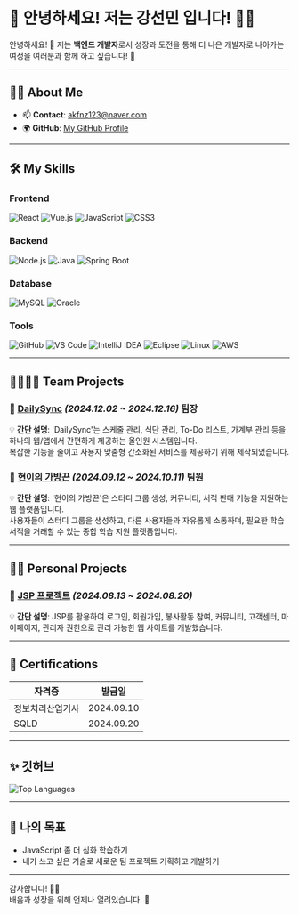 # 🌟 안녕하세요! 저는 **강선민** 입니다! 👩‍💻

안녕하세요! 👋 
저는 **백엔드 개발자**로서
성장과 도전을 통해 더 나은 개발자로 나아가는 여정을 여러분과 함께 하고 싶습니다! 🌱

---

## 🧑‍💻 **About Me**
- 📫 **Contact**: [akfnz123@naver.com](mailto:akfnz123@naver.com)
- 🌍 **GitHub**: [My GitHub Profile](https://github.com/kangkangkangsm)

---

## 🛠️ **My Skills**
### **Frontend**
![React](https://img.shields.io/badge/-React-61DAFB?style=flat-square&logo=react&logoColor=white)
![Vue.js](https://img.shields.io/badge/-Vue.js-4FC08D?style=flat-square&logo=vue.js&logoColor=white)
![JavaScript](https://img.shields.io/badge/-JavaScript-F7DF1E?style=flat-square&logo=javascript&logoColor=black)
![CSS3](https://img.shields.io/badge/-CSS3-1572B6?style=flat-square&logo=css3&logoColor=white)

### **Backend**
![Node.js](https://img.shields.io/badge/-Node.js-339933?style=flat-square&logo=node.js&logoColor=white)
![Java](https://img.shields.io/badge/-Java-007396?style=flat-square&logo=java&logoColor=white)
![Spring Boot](https://img.shields.io/badge/-Spring%20Boot-6DB33F?style=flat-square&logo=springboot&logoColor=white)

### **Database**
![MySQL](https://img.shields.io/badge/-MySQL-4479A1?style=flat-square&logo=mysql&logoColor=white)
![Oracle](https://img.shields.io/badge/-Oracle-F80000?style=flat-square&logo=oracle&logoColor=white)

### **Tools**
![GitHub](https://img.shields.io/badge/-GitHub-181717?style=flat-square&logo=github&logoColor=white)
![VS Code](https://img.shields.io/badge/-VS%20Code-007ACC?style=flat-square&logo=visual-studio-code&logoColor=white)
![IntelliJ IDEA](https://img.shields.io/badge/-IntelliJ%20IDEA-000000?style=flat-square&logo=intellijidea&logoColor=white)
![Eclipse](https://img.shields.io/badge/-Eclipse-2C2255?style=flat-square&logo=eclipse&logoColor=white)
![Linux](https://img.shields.io/badge/-Linux-FCC624?style=flat-square&logo=linux&logoColor=black)
![AWS](https://img.shields.io/badge/-AWS-232F3E?style=flat-square&logo=amazon-aws&logoColor=white)

---

## 👨‍👩‍👧‍👦 **Team Projects**

### 🔹 [DailySync](https://github.com/kangkangkangsm/DailySyncTeam) *(2024.12.02 ~ 2024.12.16)*  팀장
💡 **간단 설명**: 'DailySync'는 스케줄 관리, 식단 관리, To-Do 리스트, 가계부 관리 등을 하나의 웹/앱에서 간편하게 제공하는 올인원 시스템입니다.  
복잡한 기능을 줄이고 사용자 맞춤형 간소화된 서비스를 제공하기 위해 제작되었습니다.

### 🔹 [현이의 가방끈](https://github.com/kangkangkangsm/BagStrap) *(2024.09.12 ~ 2024.10.11)*  팀원
💡 **간단 설명**: '현이의 가방끈'은 스터디 그룹 생성, 커뮤니티, 서적 판매 기능을 지원하는 웹 플랫폼입니다.  
사용자들이 스터디 그룹을 생성하고, 다른 사용자들과 자유롭게 소통하며, 필요한 학습 서적을 거래할 수 있는 종합 학습 지원 플랫폼입니다.

---

## 👩‍💻 **Personal Projects**
### 🔹 [JSP 프로젝트](https://github.com/kangkangkangsm/jsp) *(2024.08.13 ~ 2024.08.20)*  
💡 **간단 설명**: JSP를 활용하여 로그인, 회원가입, 봉사활동 참여, 커뮤니티, 고객센터, 마이페이지, 관리자 권한으로 관리 가능한 웹 사이트를 개발했습니다. 

---

## 🚀 **Certifications**
| 자격증            | 발급일      |
|------------------|------------|
| 정보처리산업기사      | 2024.09.10 |
| SQLD             | 2024.09.20 |

---

## ✨ 깃허브
![Top Languages](https://github-readme-stats.vercel.app/api/top-langs/?username=kangkangkangsm&layout=compact&theme=radical)

---

## 🎯 **나의 목표**
- JavaScript 좀 더 심화 학습하기  
- 내가 쓰고 싶은 기술로 새로운 팀 프로젝트 기획하고 개발하기  

---

감사합니다! 🙇‍♂️  
배움과 성장을 위해 언제나 열려있습니다. 🌟
